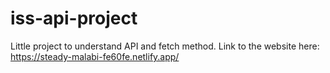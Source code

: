 # iss-api-project
Little project to understand API and fetch method.
Link to the website here: https://steady-malabi-fe60fe.netlify.app/
